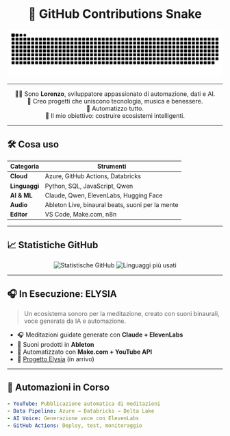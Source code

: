 <div align="center">
  
  # 🐍 **GitHub Contributions Snake**
  
  <picture>
    <source media="(prefers-color-scheme: dark)" srcset="https://raw.githubusercontent.com/Lorenzokraken/Lorenzokraken/output/github-snake-dark.svg" />
    <source media="(prefers-color-scheme: light)" srcset="https://raw.githubusercontent.com/Lorenzokraken/Lorenzokraken/output/github-snake.svg" />
    <img alt="github-snake" src="https://raw.githubusercontent.com/Lorenzokraken/Lorenzokraken/output/github-snake.svg" />
  </picture>

  ---
  
  👨‍💻 Sono **Lorenzo**, sviluppatore appassionato di automazione, dati e AI.  
  🌱 Creo progetti che uniscono tecnologia, musica e benessere.  
  🔁 Automatizzo tutto.  
  🚀 Il mio obiettivo: costruire ecosistemi intelligenti.

  ---
</div>

## 🛠️ Cosa uso

| Categoria       | Strumenti |
|----------------|---------|
| **Cloud**       | Azure, GitHub Actions, Databricks |
| **Linguaggi**   | Python, SQL, JavaScript, Qwen |
| **AI & ML**     | Claude, Qwen, ElevenLabs, Hugging Face |
| **Audio**       | Ableton Live, binaural beats, suoni per la mente |
| **Editor**      | VS Code, Make.com, n8n |

---

## 📈 Statistiche GitHub

<div align="center">
  <img src="https://github-readme-stats.vercel.app/api?username=Lorenzokraken&show_icons=true&theme=radical&layout=compact" alt="Statistische GitHub" />
  <img src="https://github-readme-stats.vercel.app/api/top-langs/?username=Lorenzokraken&layout=compact&theme=radical" alt="Linguaggi più usati" />
</div>

---

## 🎧 In Esecuzione: **ELYSIA**

> Un ecosistema sonoro per la meditazione, creato con suoni binaurali, voce generata da IA e automazione.

- 🎧 Meditazioni guidate generate con **Claude + ElevenLabs**
- 🎼 Suoni prodotti in **Ableton**
- 🔄 Automatizzato con **Make.com + YouTube API**
- 🌌 [Progetto Elysia](https://youtube.com/@elysia) (in arrivo)

---

## 🤖 Automazioni in Corso

```yaml
- YouTube: Pubblicazione automatica di meditazioni
- Data Pipeline: Azure → Databricks → Delta Lake
- AI Voice: Generazione voce con ElevenLabs
- GitHub Actions: Deploy, test, monitoraggio
